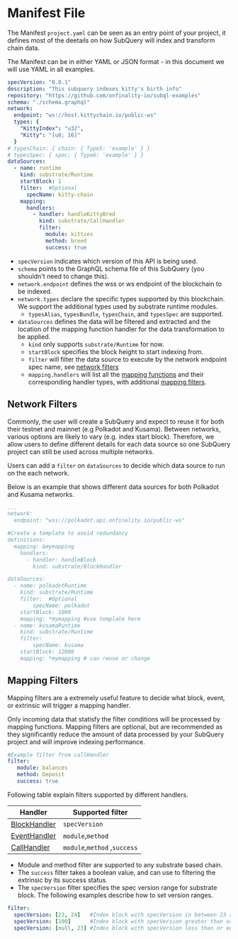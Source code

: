 # Manifest File

The Manifest `project.yaml` can be seen as an entry point of your project, it defines most of the deetails on how SubQuery will index and transform chain data.

The Manifest can be in either YAML or JSON format - in this document we will use YAML in all examples. 

``` yml
specVersion: "0.0.1"
description: "This subquery indexes kitty's birth info"
repository: "https://github.com/onfinality-io/subql-examples"
schema: "./schema.graphql"
network:
  endpoint: "ws://host.kittychain.io/public-ws"
  types: {
    "KittyIndex": "u32",
    "Kitty": "[u8; 16]"
  }
# typesChain: { chain: { Type5: 'example' } }
# typesSpec: { spec: { Type6: 'example' } }
dataSources:
  - name: runtime
    kind: substrate/Runtime
    startBlock: 1
    filter:  #Optional
      specName: kitty-chain 
    mapping:
      handlers:
        - handler: handleKittyBred
          kind: substrate/CallHandler
          filter:
            module: kitties
            method: breed
            success: true
```

- `specVersion` indicates which version of this API is being used. 
- `schema` points to the GraphQL schema file of this SubQuery (you shouldn't need to change this).
- `network.endpoint` defines the wss or ws endpoint of the blockchain to be indexed. 
- `network.types` declare the specific types supported by this blockchain. We support the additional types used by substrate runtime modules.
    - `typesAlias`, `typesBundle`, `typesChain`, and `typesSpec` are supported.
- `dataSources` defines the data will be filtered and extracted and the location of the mapping function handler for the data transformation to be applied. 
  - `kind` only supports `substrate/Runtime` for now.
  - `startBlock` specifies the block height to start indexing from.
  - `filter` will filter the data source to execute by the network endpoint spec name, see [network filters](#network-filters)
  - `mapping.handlers` will list all the [mapping functions](/create/mapping) and their corresponding handler types,
  with additional [mapping filters](#mapping-filters).

## Network Filters 

Commonly, the user will create a SubQuery and expect to reuse it for both their testnet and mainnet (e.g Polkadot and Kusama). Between networks, various options are likely to vary (e.g. index start block). Therefore, we allow users to define different details for each data source so one SubQuery project can still be used across multiple networks.

Users can add a `filter` on `dataSources` to decide which data source to run on the each network.

Below is an example that shows different data sources for both Polkadot and Kusama networks.

```yaml
...
network:
  endpoint: "wss://polkadot.api.onfinality.io/public-ws"

#Create a template to avoid redundancy
definitions:
  mapping: &mymapping
    handlers:
      - handler: handleBlock
        kind: substrate/BlockHandler

dataSources:
  - name: polkadotRuntime
    kind: substrate/Runtime
    filter:  #Optional
        specName: polkadot
    startBlock: 1000
    mapping: *mymapping #use template here
  - name: kusamaRuntime
    kind: substrate/Runtime
    filter: 
        specName: kusama
    startBlock: 12000 
    mapping: *mymapping # can reuse or change
```
  
## Mapping Filters

Mapping filters are a extremely useful feature to decide what block, event, or extrinsic will trigger a mapping handler. 

Only incoming data that statisfy the filter conditions will be processed by mapping functions. Mapping filters are optional, but are recommended as they significantly reduce the amount of data processed by your SubQuery project and will improve indexing performance.

```yaml
#Example filter from callHandler
filter: 
   module: balances
   method: Deposit
   success: true
```

Following table explain filters supported by different handlers.

| Handler                  | Supported filter                                          |
|---------------------------|----------------------------------------------------|
| [BlockHandler](/create/mapping.html#block-handler) | `specVersion` |
| [EventHandler](/create/mapping.html#event-handler) | `module`,`method` |
| [CallHandler](/create/mapping.html#call-handler) | `module`,`method` ,`success`|


-  Module and method filter are supported to any substrate based chain.
- The `success` filter takes a boolean value, and can use to filtering the extrinsic by its success status.
- The `specVersion` filter specifies the spec version range for substrate block. The following examples describe how to set version ranges.

```yaml
filter:
  specVersion: [23, 24]   #Index block with specVersion in between 23 and 24 (inclusive).
  specVersion: [100]      #Index block with specVersion greater than or equal 100.
  specVersion: [null, 23] #Index block with specVersion less than or equal 23.
```
